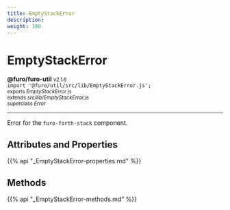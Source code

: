 ```yaml
---
title: EmptyStackError
description: 
weight: 100
---
```


# EmptyStackError

**@furo/furo-util** <small>v2.1.6</small>
<br>`import '@furo/util/src/lib/EmptyStackError.js';`<small>
<br>exports *EmptyStackError* js
<br>extends *src/lib/EmptyStackError.js*
<br>superclass *Error*</small>


****

Error for the `furo-forth-stack` component.

## Attributes and Properties
{{% api "_EmptyStackError-properties.md" %}}





## Methods
{{% api "_EmptyStackError-methods.md" %}}

